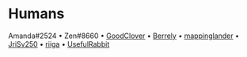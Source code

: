 # Humans

<!-- Always add to the bottom of this file. -->
<!-- I reccomend linking to your OSM profile. -->

Amanda#2524
•
Zen#8660
•
[GoodClover](https://www.openstreetmap.org/user/GoodClover)
•
[Berrely](https://www.openstreetmap.org/user/Berrely)
•
[mappinglander](https://www.openstreetmap.org/user/mappinglander)
•
[JriSv250](https://www.openstreetmap.org/user/JriSv250)<!--Jsfasdf252#0726-->
•
[riiga](https://www.openstreetmap.org/user/riiga)
•
[UsefulRabbit](https://www.openstreetmap.org/user/UsefulRabbit)
